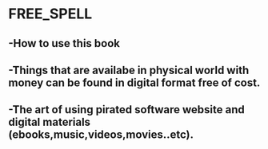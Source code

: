 # FREE_SPELL

## -How to use this book
## -Things that are availabe in physical world with money can be found in digital format free of cost. 
## -The art of using pirated software website and digital materials (ebooks,music,videos,movies..etc).



